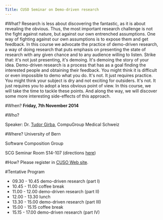 ```yaml
---
Title: CUSO Seminar on Demo-driven research
---
```


#What?
Research is less about discovering the fantastic, as it is about revealing the obvious. Thus, the most important research challenge is not the fight against nature, but against our own entrenched assumptions. One way of fighting against our own assumptions is to expose them and get feedback. In this course we advocate the practice of demo-driven research, a way of doing research that puts emphasis on presenting the state of research with any given chance and to any audience willing to listen. Strike that: it's not just presenting, it's demoing. It's demoing the story of your idea. Demo-driven research is a process that has as a goal finding the interested people and obtaining their feedback. You might think it is difficult or even impossible to demo what you do. It's not. It just requires practice. You might think your subject is dry and not exciting for outsiders. It's not. It just requires you to adopt a less obvious point of view. In this course, we will take the time to tackle these points. And along the way, we will discover some more interesting side-effects of this approach.

#When?
**Friday, 7th November 2014**

#Who?

Speaker: Dr. [Tudor Girba](http://www.tudorgirba.com/), CompuGroup Medical Schweiz

#Where?
University of Bern 

Software Composition Group

SCG Seminar Room S14-107 (directions [here](%base_url%/contact/maps))

#How?
Please register in [CUSO Web site](http://informatique.cuso.ch/index.php?id=2283&clear_cache=1&tx_displaycontroller[table]=members&tx_displaycontroller[showUid]=2135).

#Tentative Program

- 09.30 - 10.45 demo-driven research (part I)
- 10.45 - 11.00 coffee break
- 11.00 - 12.00 demo-driven research (part II)
- 12.00 - 13.30 lunch
- 13.30 - 15.00 demo-driven research (part III) 
- 15.00 - 15.15 coffee break
- 15.15 - 17.00 demo-driven research (part IV) 
